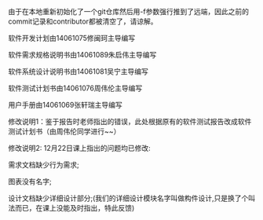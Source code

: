﻿由于在本地重新初始化了一个git仓库然后用-f参数强行推到了远端，因此之前的commit记录和contributor都被清空了，请谅解。

软件开发计划由14061075修闽珂主导编写

软件需求规格说明书由14061089朱启伟主导编写

软件系统设计说明书由14061081吴宁主导编写

软件测试计划书由14061076周伟伦主导编写

用户手册由14061069张轩瑞主导编写

修改说明1：鉴于报告时老师指出的错误，此处根据原有的软件测试报告改成软件测试计划书（由周伟伦同学进行~~）

修改说明2: 12月22日课上指出的问题均已修改:

需求文档缺少行为需求;

图表没有名字;

设计文档缺少详细设计部分;(我们的详细设计模块名字叫做构件设计,只是换了个叫法而已，在课上没能及时指出，特此反馈)
